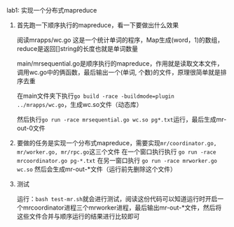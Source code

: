 lab1: 实现一个分布式mapreduce

1. 首先跑一下顺序执行的mapreduce，看一下要做出什么效果
   
   阅读mrapps/wc.go  这是一个统计单词的程序，Map生成(word，1)的数组，reduce是返回[]string的长度也就是单词数量
   
   main/mrsequential.go是顺序执行的mapreduce，作用就是读取文本文件，调用wc.go中的俩函数，最后输出一个(单词, 个数)的文件，原理很简单就是排序去重

   在main文件夹下执行`go build -race -buildmode=plugin ../mrapps/wc.go`，生成wc.so文件（动态库）
   
   然后执行`go run -race mrsequential.go wc.so pg*.txt`运行，最后生成mr-out-0文件


2. 要做的任务是实现一个分布式mapreduce，需要实现`mr/coordinator.go, mr/worker.go, mr/rpc.go`这三个文件
      在一个窗口执行执行 `go run -race mrcoordinator.go pg-*.txt` 
      在另一窗口执行 `go run -race mrworker.go wc.so`
      然后会生成mr-out-*文件（运行前先删除这个文件）

3. 测试

   运行：`bash test-mr.sh`就会进行测试，阅读这份代码可以知道运行时开启一个mrcoordinator进程三个mrworker进程，最后输出mr-out-*文件，然后将这些文件合并与顺序运行的结果进行比较即可